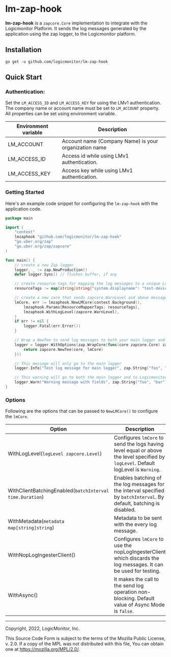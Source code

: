 # lm-zap-hook

**lm-zap-hook** is a `zapcore.Core` implementation to integrate with the Logicmonitor Platform. It sends the log messages generated by the application using the zap logger, to the Logicmonitor platform.
## Installation

`go get -u github.com/logicmonitor/lm-zap-hook`

## Quick Start

### Authentication:

Set the `LM_ACCESS_ID` and `LM_ACCESS_KEY` for using the LMv1 authentication. The company name or account name must be set to `LM_ACCOUNT` property. All properties can be set using environment variable.

| Environment variable |	Description                                        |
| -------------------- | ------------------------------------------------------|
|   LM_ACCOUNT         | Account name (Company Name) is your organization name |
|   LM_ACCESS_ID       | Access id while using LMv1 authentication.|
|   LM_ACCESS_KEY      | Access key while using LMv1 authentication.|

### Getting Started

Here's an example code snippet for configuring the `lm-zap-hook` with the application code.

```go
package main

import (
	"context"
	lmzaphook "github.com/logicmonitor/lm-zap-hook"
	"go.uber.org/zap"
	"go.uber.org/zap/zapcore"
)

func main() {
	// create a new Zap logger
	logger, _ := zap.NewProduction()
	defer logger.Sync() // flushes buffer, if any

	// create resource tags for mapping the log messages to a unique LogicMonitor resource
	resourceTags := map[string]string{"system.displayname": "test-device"}

	// create a new core that sends zapcore.WarnLevel and above messages to Logicmonitor Platform
	lmCore, err := lmzaphook.NewLMCore(context.Background(),
		lmzaphook.Params{ResourceMapperTags: resourceTags},
		lmzaphook.WithLogLevel(zapcore.WarnLevel),
	)
	if err != nil {
		logger.Fatal(err.Error())
	}

	// Wrap a NewTee to send log messages to both your main logger and to Logicmonitor
	logger = logger.WithOptions(zap.WrapCore(func(core zapcore.Core) zapcore.Core {
		return zapcore.NewTee(core, lmCore)
	}))

	// This message will only go to the main logger
	logger.Info("Test log message for main logger", zap.String("foo", "bar"))

	// This warning will go to both the main logger and to Logicmonitor.
	logger.Warn("Warning message with fields", zap.String("foo", "bar"))
}

```
### Options

Following are the options that can be passed to `NewLMCore()` to configure the `lmCore`.

| Option                                     |   Description                                                                    |             
|--------------------------------------------|----------------------------------------------------------------------------------|
|   WithLogLevel(`logLevel zapcore.Level`)                   | Configures `lmCore` to send the logs having level equal or above the level specified by `logLevel`. Default logLevel is `Warning`. |
|   WithClientBatchingEnabled(`batchInterval time.Duration`) | Enables batching of the log messages for the interval specified by `batchInterval`. By default, batching is disabled. |
|   WithMetadata(`metadata map[string]string`)                   | Metadata to be sent with the every log message.                                    |
|   WithNopLogIngesterClient()               | Configures `lmCore` to use the nopLogIngesterClient which discards the log messages. It can be used for testing.                          |
|   WithAsync()      | It makes the call to the send log operation non-blocking. Default value of Async Mode is `false`. |
---

Copyright, 2022, LogicMonitor, Inc.

This Source Code Form is subject to the terms of the Mozilla Public License, v. 2.0. If a copy of the MPL was not distributed with this file, You can obtain one at https://mozilla.org/MPL/2.0/.